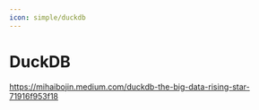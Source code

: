 ```yaml
---
icon: simple/duckdb
---
```


# DuckDB

https://mihaibojin.medium.com/duckdb-the-big-data-rising-star-71916f953f18
